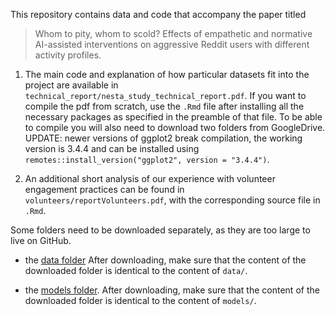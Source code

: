 This repository contains data and code that accompany the paper titled 

> Whom to pity, whom to scold? Effects of empathetic and normative AI-assisted interventions
> on aggressive Reddit users with different activity profiles.


1. The main code and explanation of how particular datasets fit into the project are available in `technical_report/nesta_study_technical_report.pdf`. If you want to compile the pdf from scratch, use the `.Rmd` file after installing all the necessary packages as specified in the preamble of that file. To be able to compile you will also need to download two folders from GoogleDrive. UPDATE: newer versions of ggplot2 break compilation, the working version is 3.4.4 and can be installed using `remotes::install_version("ggplot2", version = "3.4.4")`.

2. An additional short analysis of our experience with volunteer engagement practices can be found in `volunteers/reportVolunteers.pdf`, with the corresponding source file in `.Rmd`.


Some folders need to be downloaded separately, as they are too large to live on GitHub.

- the [data folder](https://drive.google.com/drive/folders/1C7VtUdArusuw1VLJYgXpo3m5oa0IwWTJ?usp=drive_link) After downloading, make sure that the content of the downloaded folder is identical to the content of `data/`.

- the [models folder](https://drive.google.com/drive/folders/10qhdM6Pir_o94j_DUUIUFN7mXe079y1i?usp=drive_link). After downloading, make sure that the content of the downloaded folder is identical to the content of `models/`.